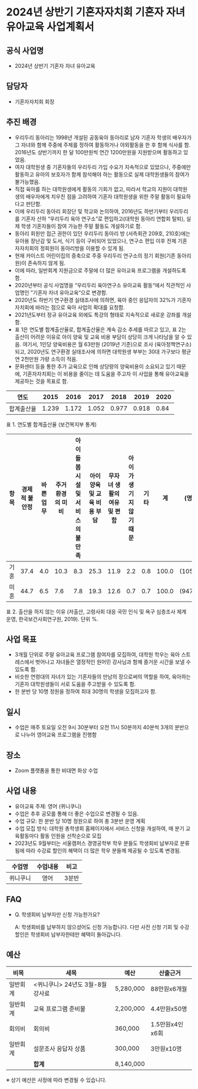 2024년 상반기 기혼자자치회 기혼자 자녀 유아교육 사업계획서
===
## 공식 사업명
- 2024년 상반기 기혼자 자녀 유아교육

## 담당자
-   기혼자자치회 회장

## 추진 배경
-   우리두리 동아리는 1998년 개설된 공동육아 동아리로 남자 기혼자 학생의 배우자가 그 자녀와 함께 주중에 주제를 정하여 활동하거나 야외활동을 한 후 함께 식사를 함. 2016년도 상반기까지 한 달 100만원씩 연간 1200만원을 지원받으며 활동하고 있었음.
-   여자 대학원생 중 기혼자들의 우리두리 가입 수요가 지속적으로 있었으나, 주중에만 활동하고 유아의 보호자가 함께 참석해야 하는 활동으로 실제 대학원생들의 참여가 불가능했음.
-   직접 육아를 하는 대학원생에게 활동의 기회가 없고, 따라서 학교의 지원이 대학원생의 배우자에게 치우친 점을 고려하여 기혼자 대학원생을 위한 주말 활동이 필요하다고 판단함.
-   이에 우리두리 동아리 회장단 및 학교와 논의하여, 2016년도 하반기부터 우리두리를 기혼자 산하 “우리두리 육아 연구소”로 편입하고(대학원 동아리 연합회 탈퇴), 실제 학생 기혼자들이 참여 가능한 주말 활동도 개설하기로 함.
-   동아리 회원만 접근 권한이 있던 우리두리 동아리 방 (서측회관 209호, 210호)에는 유아용 장난감 및 도서, 식기 등이 구비되어 있었으나, 연구소 편입 이후 전체 기혼자자치회의 정회원이 동아리방을 이용할 수 있게 됨.
-   현재 카이스트 어린이집의 증축으로 주중 우리두리 연구소의 정기 회원(기존 동아리원)이 존속하지 않게 됨.
-   이에 따라, 일반회계 지원금으로 주말에 더 많은 유아교육 프로그램을 개설하도록 함.
-   2020년부터 공식 사업명을 “우리두리 육아연구소 유아교육 활동“에서 직관적인 사업명인 ”기혼자 자녀 유아교육“으로 변경함.
-   2020년도 하반기 연구환경 실태조사에 의하면, 육아 중인 응답자의 32%가 기혼자자치회에 바라는 점으로 육아 사업의 확대를 요청함.
-   2021년도부터 정규 유아교육 외에도 특강의 형태로 지속적으로 새로운 강좌를 개설함.
-   표 1은 연도별 합계출산율로, 합계출산율은 계속 감소 추세를 따르고 있고, 표 2는 출산이 어려운 이유로 아이 양육 및 교육 비용 부담이 상당히 크게 나타남을 알 수 있음. 여기서, 1인당 양육비용은 월 63만원 (2019년 기준)으로 조사 (육아정책연구소)되고, 2020년도 연구환경 실태조사에 의하면 대학원생 부부는 30대 가구보다 평균 연 2천만원 가량 소득이 적음.
-   문화센터 등을 통한 추가 교육으로 인해 상당량의 양육비용이 소요되고 있기 때문에, 기혼자자치회는 이 비용을 줄이는 데 도움을 주고자 이 사업을 통해 유아교육을 제공하는 것을 목표로 함.

  
|   연도  |   2015  |   2016  |   2017  |   2018  |   2019  |   2020  |
|---|---|---|---|---|---|---|
|   합계출산율  |   1.239  |   1.172  |   1.052  |   0.977  |   0.918  |   0.84  |

표 1.  연도별 합계출산율 (보건복지부 통계)


|   항목  |   경제적 불안정  |   바쁜 업무  |   주거환경의 미비  |   아이 돌봄 시설 및 서비스의 불만족  |   아이 양육 및 교육 비용 부담  |   무자녀 생활의 여유 및 편함  |   아이가 생기지 않기 때문  |   기타  |   계  |   (명)  |
|---|---|---|---|---|---|---|---|---|---|---|
|   기혼  |   37.4  |   4.0  |   10.3  |   8.3  |   25.3  |   11.9  |   2.2  |   0.8  |   100.0  |   (1053)  |
|   미혼  |   44.7  |   6.5  |   7.6  |   7.8  |   19.3  |   12.6  |   0.7  |   0.7  |   100.0  |   (947)  |

표 2. 출산을 하지 않는 이유 (저출산, 고령사회 대응 국민 인식 및 욕구 심층조사 체계 운영, 한국보건사회연구원, 2019). 단위 %.


## 사업 목표

- 3개월 단위로 주말 유아교육 프로그램 참여자를 모집하여, 대학원 학우는 육아 스트레스에서 벗어나고 자녀들은 열정적인 원어민 강사님과 함께 즐거운 시간을 보낼 수 있도록 함.
- 비슷한 연령대의 자녀가 있는 기혼자들의 만남의 장으로써의 역할을 하여, 육아하는 기혼자 대학원생들이 서로 도움을 주고받을 수 있도록 함.
- 한 분반 당 10명 정원을 정하여 최대 30명의 학생을 모집하고자 함.

## 일시

- 수업은 매주 토요일 오전 9시 30분부터 오전 11시 50분까지 40분씩 3개의 분반으로 나누어 영어교육 프로그램을 진행함

## 장소
- Zoom 플랫폼을 통한 비대면 화상 수업

## 사업 내용
- 유아교육 주제: 영어 (퀴니쿠니)
- 수업은 추후 공모를 통해 더 좋은 수업으로 변경될 수 있음.
- 수업 규모: 한 분반 당 10명 정원으로 하여 총 3분반 운영 계획
- 수업 모집 방식: 대학원 총학생회 홈페이지에서 서비스 신청을 개설하여, 매 분기 교육활동마다 활동 인원을 선착순으로 모집
- 2023년도 9월부터는 서울캠퍼스 경영공학부 학우 분들도 학생회비 납부자로 분류됨에 따라 수강료 할인의 혜택이 더 많은 학우 분들께 제공될 수 있도록 변경됨. 
	

| 수업명 | 수업내용 | 비고 | 
|:---:|:---:|:---:|
|   퀴니쿠니 |  영어  |   3분반 |

## FAQ

- Q. 학생회비 납부자만 신청 가능한가요?

	A: 학생회비를 납부하지 않으셨어도 신청 가능합니다. 다만 사전 신청 기회 및 수강 할인은 학생회비 납부자한테만 혜택이 돌아갑니다.


## 예산

| **비목** | **세목** | **예산** | **산출근거** |
|--------|--------------------------------|------------|----------|
| 일반회계   | <퀴니쿠니> 24년도 3월-8월 강사료 | 5,280,000  |   88만원x6개월       |
| 일반회계   | 교육 프로그램 준비물            | 2,200,000  |   4.4만원x50명       |
| 회의비    | 회의비            | 360,000    |   1.5만원x4인x6회       |
| 일반회계    | 설문조사 응답자 상품            | 300,000    |   3만원x10명       |
|        | **합계**                        | 8,140,000 |          |

※ 상기 예산은 사정에 따라 변경될 수 있습니다.
